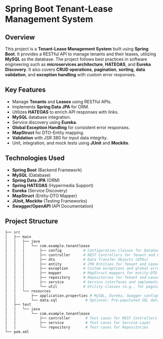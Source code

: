 # **Spring Boot Tenant-Lease Management System**

## **Overview**
This project is a **Tenant-Lease Management System** built using **Spring Boot**. It provides a RESTful API to manage tenants and their leases, utilizing **MySQL** as the database. The project follows best practices in software engineering such as **microservices architecture**, **HATEOAS**, and **Eureka Discovery**. It also covers **CRUD operations**, **pagination**, **sorting**, **data validation**, and **exception handling** with custom error responses.

## **Key Features**
- Manage **Tenants** and **Leases** using RESTful APIs.
- Implements **Spring Data JPA** for ORM.
- Utilizes **HATEOAS** to enrich API responses with links.
- **MySQL** database integration.
- Service discovery using **Eureka**.
- **Global Exception Handling** for consistent error responses.
- **MapStruct** for DTO-Entity mapping.
- **Validation** with JSR 380 for input data integrity.
- Unit, integration, and mock tests using **JUnit** and **Mockito**.
  
## **Technologies Used**
- **Spring Boot** (Backend Framework)
- **MySQL** (Database)
- **Spring Data JPA** (ORM)
- **Spring HATEOAS** (Hypermedia Support)
- **Eureka** (Service Discovery)
- **MapStruct** (Entity-DTO Mapper)
- **JUnit, Mockito** (Testing Frameworks)
- **Swagger/OpenAPI** (API Documentation)
  
## **Project Structure**
```bash
├── src
│   ├── main
│   │   ├── java
│   │   │   └── com.example.tenantlease
│   │   │       ├── config          # Configuration classes for DataSource, Eureka, etc.
│   │   │       ├── controller      # REST Controllers for Tenant and Lease
│   │   │       ├── dto             # Data Transfer Objects (DTOs)
│   │   │       ├── entity          # JPA Entities for Tenant and Lease
│   │   │       ├── exception       # Custom exceptions and global error handling
│   │   │       ├── mapper          # MapStruct mappers for entity-DTO conversions
│   │   │       ├── repository      # Repositories for Tenant and Lease (Spring Data JPA)
│   │   │       ├── service         # Service interfaces and implementations for Tenant and Lease
│   │   │       └── util            # Utility classes (e.g., for pagination)
│   │   └── resources
│   │       ├── application.properties # MySQL, Eureka, Swagger configurations
│   │       └── data.sql             # Optional: Pre-populated SQL data for the database
│   ├── test
│   │   └── java
│   │       └── com.example.tenantlease
│   │           ├── controller       # Test cases for REST Controllers
│   │           ├── service          # Test cases for Service Layer
│   │           └── repository       # Test cases for Repositories
└── pom.xml
